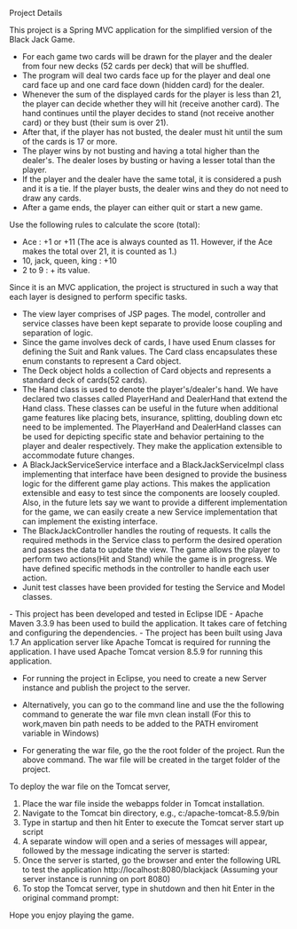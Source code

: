 Project Details

This project is a Spring MVC application for the simplified version of the Black Jack Game. 

<Game Rules>

- For each game two cards will be drawn for the player and the dealer from four new decks (52 cards per deck) that will be shuffled.
- The program will deal two cards face up for the player and deal one card face up and one card face down (hidden card) for the dealer.
- Whenever the sum of the displayed cards for the player is less than 21, the player can decide whether they will hit (receive another card). The hand continues until the player decides to stand (not receive another card) or they bust (their sum is over 21).
- After that, if the player has not busted, the dealer must hit until the sum of the cards is 17 or more.
- The player wins by not busting and having a total higher than the dealer's. The dealer loses by busting or having a lesser total than the player.
- If the player and the dealer have the same total, it is considered a push and it is a tie. If the player busts, the dealer wins and they do not need to draw any cards.
- After a game ends, the player can either quit or start a new game.

Use the following rules to calculate the score (total):
- Ace : +1 or +11 (The ace is always counted as 11. However, if the Ace makes the total over 21, it is counted as 1.)
- 10, jack, queen, king : +10 
- 2 to 9 : + its value. 


<Application Design>

Since it is an MVC application, the project is structured in such a way that each layer is designed to perform specific tasks. 

- The view layer comprises of JSP pages. The model, controller and service classes have been kept separate to provide loose coupling and separation of logic.
- Since the game involves deck of cards, I have used Enum classes for defining the Suit and Rank values. The Card class encapsulates these enum constants to represent a Card object. 
- The Deck object holds a collection of Card objects and represents a standard deck of cards(52 cards).
- The Hand class is used to denote the player's/dealer's hand. We have declared two classes called PlayerHand and DealerHand that extend the Hand class. These classes can be useful in the future when additional game features like placing bets, insurance, splitting, doubling down etc need to be implemented. The PlayerHand and DealerHand classes can be used for depicting specific state and behavior pertaining to the player and dealer respectively. They make the application extensible to accommodate future changes.
- A BlackJackServiceService interface and a BlackJackServiceImpl class implementing that interface have been designed to provide the business logic for the different game play actions. This makes the application extensible and easy to test since the components are loosely coupled. Also, in the future lets say we want to provide a different implementation for the game, we can easily create a new Service implementation that can implement the existing interface.
- The BlackJackController handles the routing of requests. It calls the required methods in the Service class to perform the desired operation and passes the data to update the view. The game allows the player to perform two actions(Hit and Stand) while the game is in progress. We have defined specific methods in the controller to handle each user action. 
- Junit test classes have been provided for testing the Service and Model classes.


<Build and Configuration>
- This project has been developed and tested in Eclipse IDE
- Apache Maven 3.3.9 has been used to build the application. It takes care of fetching and configuring the dependencies.
- The project has been built using Java 1.7


<Running the Application>
An application server like Apache Tomcat is required for running the application. I have used Apache Tomcat version 8.5.9 for running this application.

- For running the project in Eclipse, you need to create a new Server instance and publish the project to the server.
- Alternatively, you can go to the command line and use the the following command to generate the war file
	mvn clean install (For this to work,maven bin path needs to be added to the PATH enviroment variable in Windows)

- For generating the war file, go the the root folder of the project. Run the above command. The war file will be created in the target folder of the project.

To deploy the war file on the Tomcat server, 
1. Place the war file inside the webapps folder in Tomcat installation.
2. Navigate to the Tomcat bin directory, e.g., c:/apache-tomcat-8.5.9/bin
3. Type in startup and then hit Enter to execute the Tomcat server start up script
4. A separate window will open and a series of messages will appear, followed by the message indicating the server is started:
5. Once the server is started, go the browser and enter the following URL to test the application 
http://localhost:8080/blackjack
(Assuming your server instance is running on port 8080)
6. To stop the Tomcat server, type in shutdown and then hit Enter in the original command prompt: 


Hope you enjoy playing the game.